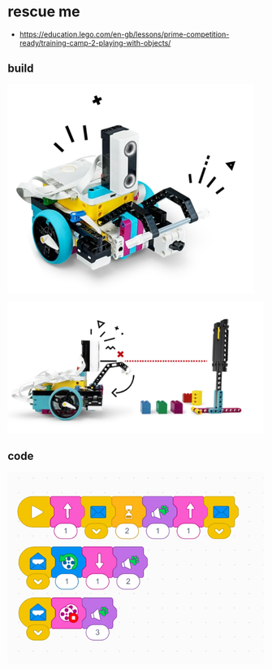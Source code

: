 # rescue me

* https://education.lego.com/en-gb/lessons/prime-competition-ready/training-camp-2-playing-with-objects/

## build

![Alt text](image-1.png)

![Alt text](image-2.png)

## code

![Alt text](image.png)